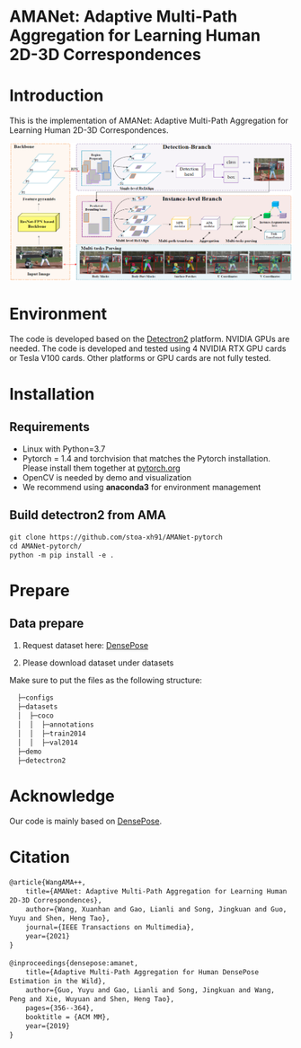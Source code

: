 # AMANet: Adaptive Multi-Path Aggregation for Learning Human 2D-3D Correspondences

# Introduction
This is the implementation of AMANet: Adaptive Multi-Path Aggregation for Learning Human 2D-3D Correspondences. 

![](/figures/framework.jpg)
# Environment
The code is developed based on the [Detectron2](https://github.com/facebookresearch/detectron2) platform. NVIDIA GPUs are needed. The code is developed and tested using 4 NVIDIA RTX GPU cards or Tesla V100 cards. Other platforms or GPU cards are not fully tested.
# Installation
## Requirements
- Linux with Python=3.7
- Pytorch = 1.4 and torchvision that matches the Pytorch installation. Please install them together at [pytorch.org](https://pytorch.org/)
- OpenCV is needed by demo and visualization
- We recommend using **anaconda3** for environment management

## Build detectron2 from AMA
```
git clone https://github.com/stoa-xh91/AMANet-pytorch
cd AMANet-pytorch/
python -m pip install -e .
```

# Prepare

## Data prepare


1. Request dataset here: [DensePose](https://github.com/facebookresearch/detectron2)

2. Please download dataset under datasets

Make sure to put the files as the following structure:

```
  ├─configs
  ├─datasets
  │  ├─coco
  │  │  ├─annotations
  │  │  ├─train2014
  │  │  ├─val2014
  ├─demo
  ├─detectron2
```

# Acknowledge
Our code is mainly based on [DensePose](https://github.com/facebookresearch/detectron2/tree/main/projects/DensePose). 

# Citation

```
@article{WangAMA++,  
	title={AMANet: Adaptive Multi-Path Aggregation for Learning Human 2D-3D Correspondences},
	author={Wang, Xuanhan and Gao, Lianli and Song, Jingkuan and Guo, Yuyu and Shen, Heng Tao},  
	journal={IEEE Transactions on Multimedia},   
	year={2021}
}

@inproceedings{densepose:amanet,
	title={Adaptive Multi-Path Aggregation for Human DensePose Estimation in the Wild},
	author={Guo, Yuyu and Gao, Lianli and Song, Jingkuan and Wang, Peng and Xie, Wuyuan and Shen, Heng Tao},
	pages={356--364},
	booktitle = {ACM MM},
	year={2019}
}

```